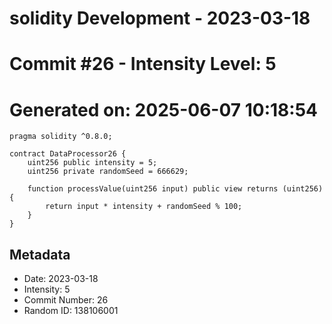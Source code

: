 ﻿# solidity Development - 2023-03-18
# Commit #26 - Intensity Level: 5
# Generated on: 2025-06-07 10:18:54
```solidity
pragma solidity ^0.8.0;

contract DataProcessor26 {
    uint256 public intensity = 5;
    uint256 private randomSeed = 666629;

    function processValue(uint256 input) public view returns (uint256) {
        return input * intensity + randomSeed % 100;
    }
}
```
## Metadata
- Date: 2023-03-18
- Intensity: 5
- Commit Number: 26
- Random ID: 138106001
